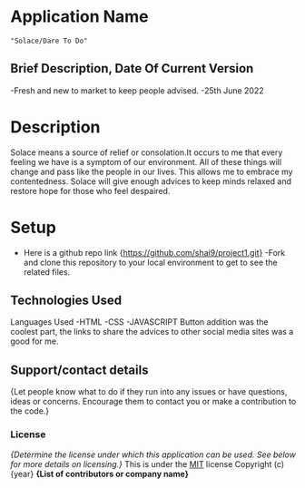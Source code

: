 # Application Name
    "Solace/Dare To Do"

## Brief Description, Date Of Current Version
 -Fresh and new to market to keep people advised.
 -25th June 2022

# Description
 Solace means a source of relief or consolation.It occurs to me that every feeling we have is a symptom of our environment. All of these things will change and pass like the people in our lives. This allows me to embrace my contentedness.
 Solace will give enough advices to keep minds relaxed and restore hope for those who feel despaired.
 
# Setup
* Here is a github repo link {https://github.com/shai9/project1.git}
-Fork and clone this repository to your local environment to get to see the related files.

## Technologies Used
Languages Used
-HTML
-CSS
-JAVASCRIPT
 Button addition was the coolest part, the links to share the advices to other social media sites was a good for me.

## Support/contact details
{Let people know what to do if they run into any issues or have questions, ideas or concerns.  Encourage them to contact you or make a contribution to the code.}

### License
*{Determine the license under which this application can be used.  See below for more details on licensing.}*
This is under the [MIT](LICENSE) license
Copyright (c) {year} **{List of contributors or company name}**

